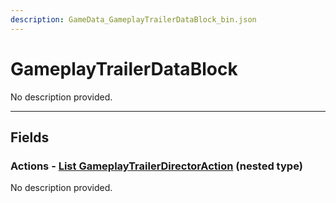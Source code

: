 ```yaml
---
description: GameData_GameplayTrailerDataBlock_bin.json
---
```


# GameplayTrailerDataBlock

No description provided.

***

## Fields

### Actions - [List GameplayTrailerDirectorAction](../../nested-types/gameplaytrailerdirectoraction.md) (nested type)

No description provided.

